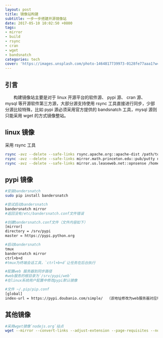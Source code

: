 ```yaml
---
layout: post
title: 镜像站构建
subtitle: 一步一步搭建开源镜像站
date: 2017-05-10 10:02:50 +0800
tags:
- mirror
- build
- rsync
- cran
- wget
- bandsnatch
categories: tech
cover: 'https://images.unsplash.com/photo-1464817739973-0128fe77aaa1?w=1600&h=900'
---
```

## 引言
&emsp;&emsp;构建镜像站主要是对于 linux 开源平台的软件源、 pypi 源、 cran 源、 mysql 等开源软件第三方源，大部分源支持使用 rsync 工具直接进行同步，少部分源比较特殊，比如 pypi 源必须采用官方提供的 bandsnatch 工具，mysql 源则只能采用 wget 的方式镜像整站。

## linux 镜像

采用 rsync 工具

```bash
rsync -avz --delete --safe-links rsync.apache.org::apache-dist /path/to/mirror
rsync -avz --delete --safe-links mirror.math.princeton.edu::pub/putty nfs/rsync/
rsync -avz --delete --safe-links mirror.us.leaseweb.net::opnsense /home/data/rsync/opnsense
```

## pypi 镜像

```bash
#安装bandersnatch
sudo pip install bandersnatch

#尝试启动bandersnatch
bandersnatch mirror  
#返回没有/etc/bandersnatch.conf文件错误

#创建bandersnatch.conf文件（文件内容如下）
[mirror]
directory = /srv/pypi
master = https://pypi.python.org

#启动bandersnatch
tmux
bandersnatch mirror
ctrl+b+d
#tmux为终端会话工具，`ctrl+b+d`让任务在后台执行

#配置web 服务器到同步路径
#web服务的根目录为`/srv/pypi/web`
#在linux系统用户配置中修改pypi默认镜像

#文件 ~/.pip/pip.conf
[global]
index-url = https://pypi.doubanio.com/simple/  （该地址修改为web服务器对应地址）
```

## 其他镜像

```bash
#采用wget镜像`nodejs.org`站点
wget --mirror --convert-links --adjust-extension --page-requisites --no-parent http://nodejs.org/dist  -e robots=off
```

